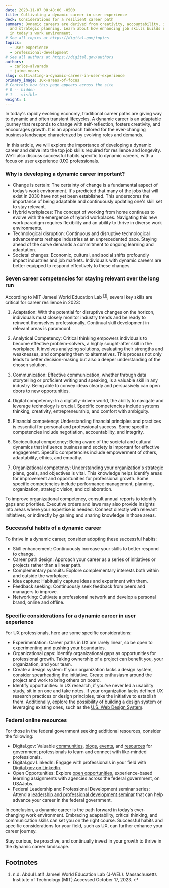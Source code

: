 ```yaml
---
date: 2023-11-07 08:48:00 -0500
title: Cultivating a dynamic career in user experience
deck: Considerations for a resilient career path
summary: Dynamic careers are derived from creativity, accountability, influence
  and strategic planning. Learn about how enhancing job skills builds resilience
  in today's work environment.
# See all topics at https://digital.gov/topics
topics:
  - user-experience
  - professional-development
# See all authors at https://digital.gov/authors
authors:
  - carlos-alvarado
  - jaime-mears
slug: cultivating-a-dynamic-career-in-user-experience
primary_image: 10x-areas-of-focus
# Controls how this page appears across the site
# 0 -- hidden
# 1 -- visible
weight: 1
---
```

In today's rapidly evolving economy, traditional career paths are giving way to dynamic and often transient lifecycles. A dynamic career is an adaptable journey that responds to change with self-reflection, fosters creativity, and encourages growth. It is an approach tailored for the ever-changing business landscape characterized by evolving roles and demands.

 In this article, we will explore the importance of developing a dynamic career and delve into the top job skills required for resilience and longevity. We'll also discuss successful habits specific to dynamic careers, with a focus on user experience (UX) professionals.

### Why is developing a dynamic career important?

* Change is certain: The certainty of change is a fundamental aspect of today’s work environment. It's predicted that many of the jobs that will exist in 2030 have not yet been established. This underscores the importance of being adaptable and continuously updating one's skill set to stay relevant.
* Hybrid workplaces: The concept of working from home continues to evolve with the emergence of hybrid workplaces. Navigating this new work paradigm requires flexibility and an ability to thrive in diverse work environments.
* Technological disruption: Continuous and disruptive technological advancements reshape industries at an unprecedented pace. Staying ahead of the curve demands a commitment to ongoing learning and adaptation.
* Societal changes: Economic, cultural, and social shifts profoundly impact industries and job markets. Individuals with dynamic careers are better equipped to respond effectively to these changes.

### Seven career competencies for staying relevant over the long run

According to MIT Jameel World Education Lab <sup><a aria-describedby="footnote-label" href="#fn1" id="footnotes-ref1">[1]</a></sup>, several key skills are critical for career resilience in 2023:

1. Adaptation: With the potential for disruptive changes on the horizon, individuals must closely monitor industry trends and be ready to reinvent themselves professionally. Continual skill development in relevant areas is paramount.

2. Analytical Competency: Critical thinking empowers individuals to become effective problem-solvers, a highly sought-after skill in the workplace. It involves analyzing solutions, evaluating their strengths and weaknesses, and comparing them to alternatives. This process not only leads to better decision-making but also a deeper understanding of the chosen solution.

3. Communication: Effective communication, whether through data storytelling or proficient writing and speaking, is a valuable skill in any industry. Being able to convey ideas clearly and persuasively can open doors to new opportunities.

4. Digital competency: In a digitally-driven world, the ability to navigate and leverage technology is crucial. Specific competencies include systems thinking, creativity, entrepreneurship, and comfort with ambiguity.

5. Financial competency: Understanding financial principles and practices is essential for personal and professional success. Some specific competencies include negotiation, accountability, and integrity.

6. Sociocultural competency: Being aware of the societal and cultural dynamics that influence business and society is important for effective engagement. Specific competencies include empowerment of others, adaptability, ethics, and empathy.

7. Organizational competency: Understanding your organization's strategic plans, goals, and objectives is vital. This knowledge helps identify areas for improvement and opportunities for professional growth. Some specific competencies include performance management, planning, organization, strategic vision, and collaboration.

To improve organizational competency, consult annual reports to identify gaps and priorities. Executive orders and laws may also provide insights into areas where your expertise is needed. Connect directly with relevant initiatives, or indirectly by gaining and sharing knowledge in those areas.

### Successful habits of a dynamic career

To thrive in a dynamic career, consider adopting these successful habits:

* Skill enhancement: Continuously increase your skills to better respond to change.
* Career path design: Approach your career as a series of initiatives or projects rather than a linear path.
* Complementary pursuits: Explore complementary interests both within and outside the workplace.
* Idea capture: Habitually capture ideas and experiment with them.
* Feedback seeking: Continuously seek feedback from peers and managers to improve.
* Networking: Cultivate a professional network and develop a personal brand, online and offline.

### Specific considerations for a dynamic career in user experience

For UX professionals, here are some specific considerations:

* Experimentation: Career paths in UX are rarely linear, so be open to experimenting and pushing your boundaries.
* Organizational gaps: Identify organizational gaps as opportunities for professional growth. Taking ownership of a project can benefit you, your organization, and your team.
* Create a design system: If your organization lacks a design system, consider spearheading the initiative. Create enthusiasm around the project and work to bring others on board.
* Identify opportunities: In UX research, if you've never led a usability study, sit in on one and take notes. If your organization lacks defined UX research practices or design principles, take the initiative to establish them. Additionally, explore the possibility of building a design system or leveraging existing ones, such as the [U.S. Web Design System](https://designsystem.digital.gov/).

### Federal online resources

For those in the federal government seeking additional resources, consider the following:

* Digital.gov: Valuable [communities](https://digital.gov/communities/), [blogs](https://digital.gov/news/), [events](https://digital.gov/events/), and [resources](https://digital.gov/resources/) for government professionals to learn and connect with like-minded professionals.
* Digital.gov LinkedIn: Engage with professionals in your field with [Digital.gov on LinkedIn](https://www.linkedin.com/company/digitalgov-gsa/).
* Open Opportunities: Explore [open opportunities](https://openopps.usajobs.gov/), experience-based learning assignments with agencies across the federal government, on USAJobs.
* Federal Leadership and Professional Development seminar series: Attend a [leadership and professional development seminar](https://community.max.gov/display/CrossAgencyExternal/Federal+Leadership+and+Professional+Development+Seminar+Series) that can help advance your career in the federal government.

In conclusion, a dynamic career is the path forward in today's ever-changing work environment. Embracing adaptability, critical thinking, and communication skills can set you on the right course. Successful habits and specific considerations for your field, such as UX, can further enhance your career journey. 

Stay curious, be proactive, and continually invest in your growth to thrive in the dynamic career landscape.

<footer>
<h2 id="footnote-label">Footnotes</h2>
<ol>
<li id="fn1">n.d. Abdul Latif Jameel World Education Lab (J-WEL). Massachusetts Institute of Technology (MIT).Accessed October 17, 2023. <https://www.jwel.mit.edu/ <a href="#footnotes-ref1" aria-label="Back to content">↩</a></li> 
</ol>
</footer>
